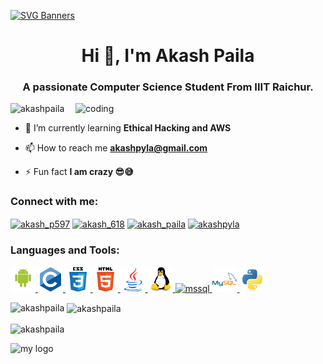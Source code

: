 [![SVG Banners](https://svg-banners.vercel.app/api?type=typeWriter&text1=Akash%20Paila%20👨‍💻&width=800&height=400)](https://github.com/Akshay090/svg-banners)

<h1 align="center">Hi 👋, I'm Akash Paila</h1>
<h3 align="center">A passionate Computer Science Student From IIIT Raichur.</h3>
 
<img align="right" alt="coding" width="400" src="https://camo.githubusercontent.com/c1dcb74cc1c1835b1d716f5051499a2814c683c806b15f04b0eba492863703e9/68747470733a2f2f63646e2e6472696262626c652e636f6d2f75736572732f3733303730332f73637265656e73686f74732f363538313234332f6176656e746f2e676966 ">

<p align="left"> <img src="https://komarev.com/ghpvc/?username=akashpaila&label=Profile%20views&color=0e75b6&style=flat" alt="akashpaila" /> </p>

- 🌱 I’m currently learning **Ethical Hacking and AWS**

- 📫 How to reach me **akashpyla@gmail.com**

- ⚡ Fun fact **I am crazy 😎😅**

<h3 align="left">Connect with me:</h3>
<p align="left">
<a href="https://instagram.com/akash_p597" target="blank"><img align="center" src="https://raw.githubusercontent.com/rahuldkjain/github-profile-readme-generator/master/src/images/icons/Social/instagram.svg" alt="akash_p597" height="30" width="40" /></a>
<a href="https://www.codechef.com/users/akash_618" target="blank"><img align="center" src="https://cdn.jsdelivr.net/npm/simple-icons@3.1.0/icons/codechef.svg" alt="akash_618" height="30" width="40" /></a>
<a href="https://www.leetcode.com/akash_paila" target="blank"><img align="center" src="https://raw.githubusercontent.com/rahuldkjain/github-profile-readme-generator/master/src/images/icons/Social/leet-code.svg" alt="akash_paila" height="30" width="40" /></a>
<a href="https://auth.geeksforgeeks.org/user/akashpyla" target="blank"><img align="center" src="https://raw.githubusercontent.com/rahuldkjain/github-profile-readme-generator/master/src/images/icons/Social/geeks-for-geeks.svg" alt="akashpyla" height="30" width="40" /></a>
</p>

<h3 align="left">Languages and Tools:</h3>
<p align="left"> <a href="https://developer.android.com" target="_blank" rel="noreferrer"> <img src="https://raw.githubusercontent.com/devicons/devicon/master/icons/android/android-original-wordmark.svg" alt="android" width="40" height="40"/> </a> <a href="https://www.cprogramming.com/" target="_blank" rel="noreferrer"> <img src="https://raw.githubusercontent.com/devicons/devicon/master/icons/c/c-original.svg" alt="c" width="40" height="40"/> </a> <a href="https://www.w3schools.com/css/" target="_blank" rel="noreferrer"> <img src="https://raw.githubusercontent.com/devicons/devicon/master/icons/css3/css3-original-wordmark.svg" alt="css3" width="40" height="40"/> </a> <a href="https://www.w3.org/html/" target="_blank" rel="noreferrer"> <img src="https://raw.githubusercontent.com/devicons/devicon/master/icons/html5/html5-original-wordmark.svg" alt="html5" width="40" height="40"/> </a> <a href="https://www.java.com" target="_blank" rel="noreferrer"> <img src="https://raw.githubusercontent.com/devicons/devicon/master/icons/java/java-original.svg" alt="java" width="40" height="40"/> </a> <a href="https://www.linux.org/" target="_blank" rel="noreferrer"> <img src="https://raw.githubusercontent.com/devicons/devicon/master/icons/linux/linux-original.svg" alt="linux" width="40" height="40"/> </a> <a href="https://www.microsoft.com/en-us/sql-server" target="_blank" rel="noreferrer"> <img src="https://www.svgrepo.com/show/303229/microsoft-sql-server-logo.svg" alt="mssql" width="40" height="40"/> </a> <a href="https://www.mysql.com/" target="_blank" rel="noreferrer"> <img src="https://raw.githubusercontent.com/devicons/devicon/master/icons/mysql/mysql-original-wordmark.svg" alt="mysql" width="40" height="40"/> </a> <a href="https://www.python.org" target="_blank" rel="noreferrer"> <img src="https://raw.githubusercontent.com/devicons/devicon/master/icons/python/python-original.svg" alt="python" width="40" height="40"/> </a> </p>

<p><img align="left" src="https://github-readme-stats.vercel.app/api/top-langs?username=akashpaila&show_icons=true&locale=en&layout=compact" alt="akashpaila" /></p>

<p>&nbsp;<img align="center" src="https://github-readme-stats.vercel.app/api?username=akashpaila&show_icons=true&locale=en" alt="akashpaila" /></p>

<p><img align="center" src="https://github-readme-streak-stats.herokuapp.com/?user=akashpaila&" alt="akashpaila" /></p>
<img src="https://i.postimg.cc/3xbVCHF9/My-logo.jpg" alt="my logo" width="500" height="200"/> </a>

